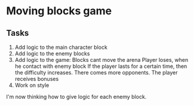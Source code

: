 # Moving blocks game

## Tasks

1. Add logic to the main character block
2. Add logic to the enemy blocks
3. Add logic to the game:
   Blocks cant move the arena
   Player loses, when he contact with enemy block
   If the player lasts for a certain time, then the difficulty increases.
   There comes more opponents.
   The player receives bonuses
4. Work on style

I'm now thinking how to give logic for each enemy block.
